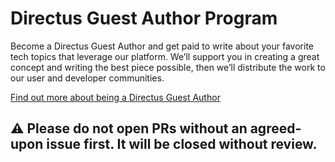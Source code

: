 # Directus Guest Author Program

Become a Directus Guest Author and get paid to write about your favorite tech topics that leverage our platform. We’ll support you in creating a great concept and writing the best piece possible, then we’ll distribute the work to our user and developer communities.

[Find out more about being a Directus Guest Author](https://docs.directus.io/blog/guest-author)

## ⚠️ Please do not open PRs without an agreed-upon issue first. It will be closed without review.
